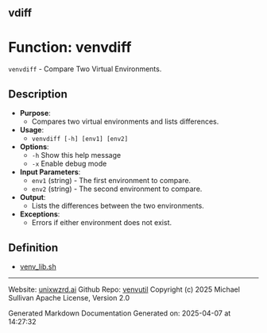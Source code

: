 ## vdiff
# Function: venvdiff
`venvdiff` - Compare Two Virtual Environments.
## Description
- **Purpose**: 
  - Compares two virtual environments and lists differences.
- **Usage**: 
  - `venvdiff [-h] [env1] [env2]`
- **Options**: 
  - `-h`   Show this help message
  - `-x`   Enable debug mode
- **Input Parameters**: 
  - `env1` (string) - The first environment to compare.
  - `env2` (string) - The second environment to compare.
- **Output**: 
  - Lists the differences between the two environments.
- **Exceptions**: 
  - Errors if either environment does not exist.

## Definition 

* [venv_lib.sh](../venv_lib_sh.md)
---

Website: [unixwzrd.ai](https://unixwzrd.ai)
Github Repo: [venvutil](https://github.com/unixwzrd/venvutil)
Copyright (c) 2025 Michael Sullivan
Apache License, Version 2.0

Generated Markdown Documentation
Generated on: 2025-04-07 at 14:27:32
